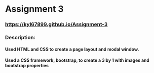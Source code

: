 # Assignment 3
### https://kyl67899.github.io/Assignment-3

### Description:

#### Used HTML and CSS to create a page layout and modal window.

#### Used a CSS framework, bootstrap, to create a 3 by 1 with images and bootstrap properties
